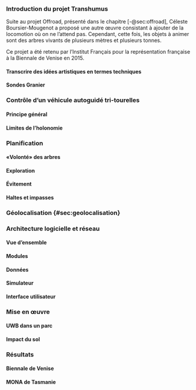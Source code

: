 ### Introduction du projet Transhumus

Suite au projet Offroad, présenté dans le chapitre [-@sec:offroad], Céleste Boursier-Mougenot a proposé une autre œuvre
consistant à ajouter de la locomotion où on ne l’attend pas. Cependant, cette fois, les objets à animer sont des
arbres vivants de plusieurs mètres et plusieurs tonnes.

Ce projet a été retenu par l’Institut Français pour la représentation française à la Biennale de Venise en 2015.

#### Transcrire des idées artistiques en termes techniques

#### Sondes Granier

### Contrôle d’un véhicule autoguidé tri-tourelles

#### Principe général

#### Limites de l’holonomie
### Planification

#### «Volonté» des arbres

#### Exploration

#### Évitement

#### Haltes et impasses

### Géolocalisation {#sec:geolocalisation}
### Architecture logicielle et réseau

#### Vue d’ensemble

#### Modules

#### Données

#### Simulateur

#### Interface utilisateur
### Mise en œuvre

#### UWB dans un parc

#### Impact du sol
### Résultats

#### Biennale de Venise

#### MONA de Tasmanie
